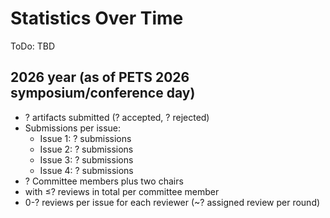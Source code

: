 # Statistics Over Time

ToDo: TBD

## 2026 year (as of PETS 2026 symposium/conference day)
- ? artifacts submitted (? accepted, ? rejected)
- Submissions per issue:
  - Issue 1: ? submissions
  - Issue 2: ? submissions
  - Issue 3: ? submissions
  - Issue 4: ? submissions
- ? Committee members plus two chairs
- with ≤? reviews in total per committee member
- 0-? reviews per issue for each reviewer (~? assigned review per round)
